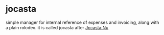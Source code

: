 # jocasta
simple manager for internal reference of expenses and invoicing, along with a plain rolodex.
it is called jocasta after [Jocasta Nu](http://starwars.wikia.com/wiki/Jocasta_Nu)

